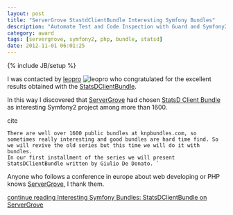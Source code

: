 ```yaml
---
layout: post
title: "ServerGrove StastdClientBundle Interesting Symfony Bundles"
description: "Automate Test and Code Inspection with Guard and Symfony2"
category: award
tags: [servergrove, symfony2, php, bundle, statsd]
date: 2012-11-01 06:01:25
---
```

{% include JB/setup %}

I was contacted by [leopro](https://twitter.com/_leopro_) ![_leopro_](https://en.gravatar.com/avatar/26d90e88b1eb694cc1276b9ab8d7630f?s=30)
who congratulated for the excellent results obtained with the [StatsDClientBundle](https://github.com/liuggio/StatsDClientBundle).

In this way I discovered that [ServerGrove](http://blog.servergrove.com/2012/10/09/interesting-symfony-bundles-statsdclientbundle/) had chosen [StatsD Client Bundle](https://github.com/liuggio/StatsDClientBundle) as interesting Symfony2 project among more than 1600.

cite

    There are well over 1600 public bundles at knpbundles.com, so sometimes really interesting and good bundles are hard time find. So we will revive the old series but this time we will do it with bundles.
    In our first installment of the series we will present StatsDClientBundle written by Giulio De Donato. `

Anyone who follows a conference in europe about web developing or PHP knows [ServerGrove](http://blog.servergrove.com/2012/10/09/interesting-symfony-bundles-statsdclientbundle/), I thank them.

[continue reading Interesting Symfony Bundles: StatsDClientBundle on ServerGrove](http://blog.servergrove.com/2012/10/09/interesting-symfony-bundles-statsdclientbundle/)
